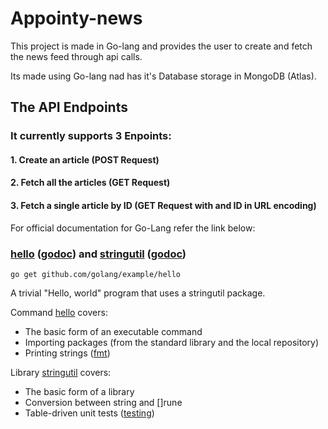 # Appointy-news

This project is made in Go-lang and provides the user to create and fetch the news feed through api calls.

Its made using Go-lang nad has it's Database storage in MongoDB (Atlas).

## The API Endpoints

### It currently supports 3 Enpoints:

#### 1. Create an article (POST Request)

#### 2. Fetch all the articles (GET Request)

#### 3. Fetch a single article by ID (GET Request with and ID in URL encoding)

For official documentation for Go-Lang refer the link below:

### [hello](hello/) ([godoc](//godoc.org/github.com/golang/example/hello)) and [stringutil](stringutil/) ([godoc](//godoc.org/github.com/golang/example/stringutil))

    go get github.com/golang/example/hello

A trivial "Hello, world" program that uses a stringutil package.

Command [hello](hello/) covers:

- The basic form of an executable command
- Importing packages (from the standard library and the local repository)
- Printing strings ([fmt](//golang.org/pkg/fmt/))

Library [stringutil](stringutil/) covers:

- The basic form of a library
- Conversion between string and []rune
- Table-driven unit tests ([testing](//golang.org/pkg/testing/))

